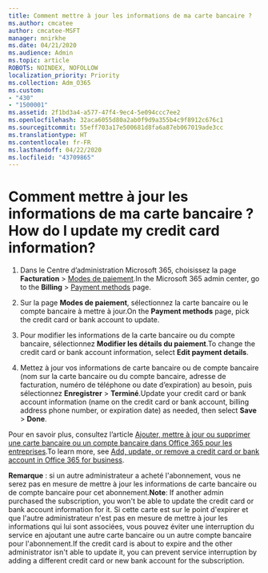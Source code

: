 ```yaml
---
title: Comment mettre à jour les informations de ma carte bancaire ?
ms.author: cmcatee
author: cmcatee-MSFT
manager: mnirkhe
ms.date: 04/21/2020
ms.audience: Admin
ms.topic: article
ROBOTS: NOINDEX, NOFOLLOW
localization_priority: Priority
ms.collection: Adm_O365
ms.custom:
- "430"
- "1500001"
ms.assetid: 2f1bd3a4-a577-47f4-9ec4-5e094ccc7ee2
ms.openlocfilehash: 32aca6055d80a2ab0f9d9a355b4c9f8912c676c1
ms.sourcegitcommit: 55eff703a17e500681d8fa6a87eb067019ade3cc
ms.translationtype: HT
ms.contentlocale: fr-FR
ms.lasthandoff: 04/22/2020
ms.locfileid: "43709865"
---
```

# <a name="how-do-i-update-my-credit-card-information"></a><span data-ttu-id="d120a-102">Comment mettre à jour les informations de ma carte bancaire ?</span><span class="sxs-lookup"><span data-stu-id="d120a-102">How do I update my credit card information?</span></span>

1. <span data-ttu-id="d120a-103">Dans le Centre d’administration Microsoft 365, choisissez la page **Facturation** \> [Modes de paiement](https://go.microsoft.com/fwlink/p/?linkid=842054).</span><span class="sxs-lookup"><span data-stu-id="d120a-103">In the Microsoft 365 admin center, go to the **Billing** \> [Payment methods](https://go.microsoft.com/fwlink/p/?linkid=842054) page.</span></span>

2. <span data-ttu-id="d120a-104">Sur la page **Modes de paiement**, sélectionnez la carte bancaire ou le compte bancaire à mettre à jour.</span><span class="sxs-lookup"><span data-stu-id="d120a-104">On the **Payment methods** page, pick the credit card or bank account to update.</span></span>

3. <span data-ttu-id="d120a-105">Pour modifier les informations de la carte bancaire ou du compte bancaire, sélectionnez **Modifier les détails du paiement**.</span><span class="sxs-lookup"><span data-stu-id="d120a-105">To change the credit card or bank account information, select **Edit payment details**.</span></span>

4. <span data-ttu-id="d120a-106">Mettez à jour vos informations de carte bancaire ou de compte bancaire (nom sur la carte bancaire ou du compte bancaire, adresse de facturation, numéro de téléphone ou date d’expiration) au besoin, puis sélectionnez **Enregistrer** > **Terminé**.</span><span class="sxs-lookup"><span data-stu-id="d120a-106">Update your credit card or bank account information (name on the credit card or bank account, billing address phone number, or expiration date) as needed, then select **Save** > **Done**.</span></span>

<span data-ttu-id="d120a-107">Pour en savoir plus, consultez l’article [Ajouter, mettre à jour ou supprimer une carte bancaire ou un compte bancaire dans Office 365 pour les entreprises](https://docs.microsoft.com/office365/admin/subscriptions-and-billing/add-update-or-remove-credit-card-or-bank-account).</span><span class="sxs-lookup"><span data-stu-id="d120a-107">To learn more, see [Add, update, or remove a credit card or bank account in Office 365 for business](https://docs.microsoft.com/office365/admin/subscriptions-and-billing/add-update-or-remove-credit-card-or-bank-account).</span></span>

<span data-ttu-id="d120a-108">**Remarque** : si un autre administrateur a acheté l'abonnement, vous ne serez pas en mesure de mettre à jour les informations de carte bancaire ou de compte bancaire pour cet abonnement.</span><span class="sxs-lookup"><span data-stu-id="d120a-108">**Note**: If another admin purchased the subscription, you won't be able to update the credit card or bank account information for it.</span></span> <span data-ttu-id="d120a-109">Si cette carte est sur le point d'expirer et que l'autre administrateur n'est pas en mesure de mettre à jour les informations qui lui sont associées, vous pouvez éviter une interruption du service en ajoutant une autre carte bancaire ou un autre compte bancaire pour l'abonnement.</span><span class="sxs-lookup"><span data-stu-id="d120a-109">If the credit card is about to expire and the other administrator isn't able to update it, you can prevent service interruption by adding a different credit card or new bank account for the subscription.</span></span>
